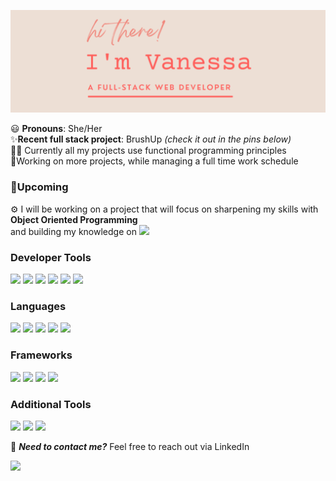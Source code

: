 ![Banner](https://github.com/vtbano/vtbano/blob/main/Vanessa%20-Profile%20Banner.png)

   :smiley: **Pronouns**: She/Her  
   :sparkles:**Recent full stack project**: BrushUp _(check it out in the pins below)_  
   👩‍💻 Currently all my projects use functional programming principles  
   :dancer:Working on more projects, while managing a full time work schedule  


### 🌱Upcoming
⚙️ I will be working on a project that will focus on sharpening my skills with **Object Oriented Programming**   
   and building my knowledge on <img src="https://img.shields.io/badge/ruby-%23CC342D.svg?&style=flat-square&logo=ruby&logoColor=white"/>  
### Developer Tools
<p>
    <img src="https://img.shields.io/badge/-Visual%20Studio%20Code-23A9F2?style=flat-square&logo=Visual%20Studio%20Code&logoColor=white"/>
    <img src="https://img.shields.io/badge/-Github-181717?style=flat-square&logo=GitHub&logoColor=white"/>
    <img src="https://img.shields.io/badge/-Git-F44D27?style=flat-square&logo=Git&logoColor=white"/>
    <img src="https://img.shields.io/badge/-npm-CB3837?style=flat-square&logo=NPM&logoColor=white"/>
    <img src="https://img.shields.io/badge/Heroku%20-%23430098.svg?&style=flat-square&logo=heroku&logoColor=white"/>
    <img src="https://img.shields.io/badge/Netlify-%23000000.svg?style=flat-square&logo=netlify&logoColor=white"/>
   
  </p>
  
### Languages

<p>
<img src="https://img.shields.io/badge/Javascript%20-%23323330.svg?&style=flat-square&logo=javascript&logoColor=%23F7DF1E"/>
<img src="https://img.shields.io/badge/Node.js%20-%2343853D.svg?&style=flat-square&logo=node.js&logoColor=white"/>
<img src ="https://img.shields.io/badge/Postgres-%23316192.svg?&style=flat-square&logo=postgresql&logoColor=white"/>
 <img src="https://img.shields.io/badge/-HTML5-E34F26?style=flat-square&logo=HTML5&logoColor=white"/>
 <img src="https://img.shields.io/badge/-CSS3-1572B6?style=flat-square&logo=CSS3&logoColor=white"/>

</p>

### Frameworks

<p>
<img src="https://img.shields.io/badge/React%20-%2320232a.svg?&style=flat-square&logo=react&logoColor=white"/>
<img src="https://img.shields.io/badge/Express.js-%23404d59.svg?style=flat-square&logo=express&logoColor=white"/>
<img src="https://img.shields.io/badge/Bootstrap%20-%23563D7C.svg?&style=flat-square&logo=bootstrap&logoColor=white"/>
<img src="https://img.shields.io/badge/JWT-black?style=flat-square&logo=JSON%20web%20tokens"/>

</p>

### Additional Tools 

<p>
<img src="https://img.shields.io/badge/Figma-%23F24E1E.svg?style=flat-square&logo=figma&logoColor=white"/>
<img src="https://img.shields.io/badge/-Trello-0079BF?style=flat-square&logo=Trello&logoColor=white"/>
<img src="https://img.shields.io/badge/-Slack-E01563?style=flat-square&logo=Slack&logoColor=white"/>
</p>


📣 **_Need to contact me?_** Feel free to reach out via LinkedIn
<p>
<a href="https://www.linkedin.com/in/vanessatbano/"><img src="https://img.shields.io/badge/linkedin-0077B5.svg?style=flat-square&logo=linkedin&logoColor=white"/>
</p>

